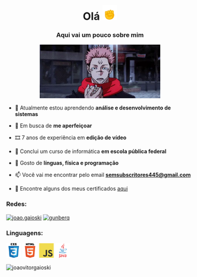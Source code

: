<h1 align="center">Olá <img src="readme_archives/hello.webp" alt="Ola" height="40" width="40"></h1>

<h3 align="center">Aqui vai um pouco sobre mim</h3>
<p align="center">
  <img src="readme_archives/sukuna.webp" alt="Sukuna" height="144" width="324">
</p>

- 🌱 Atualmente estou aprendendo **análise e desenvolvimento de sistemas**

- 🔭 Em busca de **me aperfeiçoar**

- 🎞️ 7 anos de experiência em **edição de vídeo**

- 📕 Conclui um curso de informática **em escola pública federal**
  
- 💬 Gosto de **línguas, física e programação**

- 📫 Você vai me encontrar pelo email **semsubscritores445@gmail.com**

- 📜 Encontre alguns dos meus certificados <a href="https://github.com/joaovitorgaioski/joaovitorgaioski/tree/main/Certificados" target=blank>aqui</a>

<h3 align="left">Redes:</h3>
<p align="left">
<a href="https://instagram.com/joao.gaioski" target="blank"><img align="center" src="https://raw.githubusercontent.com/rahuldkjain/github-profile-readme-generator/master/src/images/icons/Social/instagram.svg" alt="joao.gaioski" height="30" width="40" /></a>
<a href="https://www.youtube.com/@gunberq" target="blank"><img align="center" src="https://raw.githubusercontent.com/rahuldkjain/github-profile-readme-generator/master/src/images/icons/Social/youtube.svg" alt="gunberq" height="30" width="40" /></a>
</p>

<h3 align="left">Linguagens:</h3>
<p align="left"> <img src="https://raw.githubusercontent.com/devicons/devicon/master/icons/css3/css3-original-wordmark.svg" alt="css3" width="40" height="40"/> <img src="https://raw.githubusercontent.com/devicons/devicon/master/icons/html5/html5-original-wordmark.svg" alt="html5" width="40" height="40"/> <img src="https://raw.githubusercontent.com/devicons/devicon/master/icons/javascript/javascript-original.svg" alt="javascript" width="40" height="40"/> <img src="https://raw.githubusercontent.com/devicons/devicon/master/icons/java/java-original-wordmark.svg" alt="java" width="40" height="40"> </p>

<p align="left"> <img src="https://komarev.com/ghpvc/?username=joaovitorgaioski&label=Visitas&color=0e75b6&style=for-the-badge" alt="joaovitorgaioski" /> </p>
